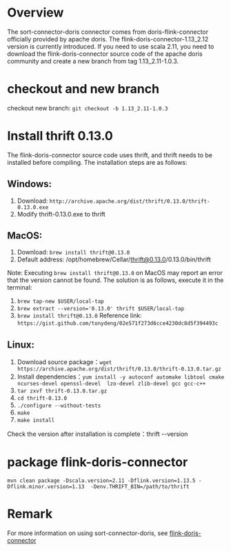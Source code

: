 # Overview
The sort-connector-doris connector comes from doris-flink-connector officially provided by apache doris.
The flink-doris-connector-1.13_2.12 version is currently introduced. If you need to use scala 2.11, you need to 
download the flink-doris-connector source code of the apache doris community and create a new branch from 
tag 1.13_2.11-1.0.3.

# checkout and new branch
checkout new branch: `git checkout -b 1.13_2.11-1.0.3`

# Install thrift 0.13.0
The flink-doris-connector source code uses thrift, and thrift needs to be installed before compiling.
The installation steps are as follows:

## Windows:
1. Download: `http://archive.apache.org/dist/thrift/0.13.0/thrift-0.13.0.exe`
2. Modify thrift-0.13.0.exe to thrift

## MacOS:
1. Download: `brew install thrift@0.13.0`
2. Default address: /opt/homebrew/Cellar/thrift@0.13.0/0.13.0/bin/thrift

Note: Executing `brew install thrift@0.13.0` on MacOS may report an error that the version cannot be found. 
The solution is as follows, execute it in the terminal:
1. `brew tap-new $USER/local-tap`
2. `brew extract --version='0.13.0' thrift $USER/local-tap`
3. `brew install thrift@0.13.0`
   Reference link: `https://gist.github.com/tonydeng/02e571f273d6cce4230dc8d5f394493c`

## Linux:
1. Download source package：`wget https://archive.apache.org/dist/thrift/0.13.0/thrift-0.13.0.tar.gz`
2. Install dependencies：`yum install -y autoconf automake libtool cmake ncurses-devel openssl-devel 
lzo-devel zlib-devel gcc gcc-c++`
3. `tar zxvf thrift-0.13.0.tar.gz`
4. `cd thrift-0.13.0`
5. `./configure --without-tests`
6. `make`
7. `make install`

Check the version after installation is complete：thrift --version

# package flink-doris-connector
`mvn clean package -Dscala.version=2.11 -Dflink.version=1.13.5 -Dflink.minor.version=1.13 
-Denv.THRIFT_BIN=/path/to/thrift
`

# Remark
For more information on using sort-connector-doris, 
see [flink-doris-connector](https://doris.apache.org/docs/1.0/extending-doris/flink-doris-connector/)